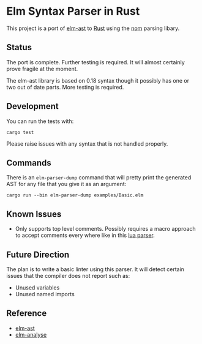 
# Elm Syntax Parser in Rust

This project is a port of [elm-ast](https://github.com/Bogdanp/elm-ast) to
[Rust](https://www.rust-lang.org/) using the [nom](https://github.com/Geal/nom) parsing libary.


## Status

The port is complete. Further testing is required. It will almost certainly prove fragile at the
moment.

The elm-ast library is based on 0.18 syntax though it possibly has one or two
out of date parts. More testing is required.


## Development

You can run the tests with:

```
cargo test
```

Please raise issues with any syntax that is not handled properly.


## Commands

There is an `elm-parser-dump` command that will pretty print the generated AST
for any file that you give it as an argument:

```
cargo run --bin elm-parser-dump examples/Basic.elm
```


## Known Issues

- Only supports top level comments. Possibly requires a macro approach to
accept comments every where like in this [lua parser](https://github.com/doomrobo/nom-lua53/blob/db1d25fb0b143441c0b9c4421cbcd0db56320a11/src/utils.rs#L36).


## Future Direction

The plan is to write a basic linter using this parser. It will detect certain
issues that the compiler does not report such as:

- Unused variables
- Unused named imports


## Reference

- [elm-ast](https://github.com/Bogdanp/elm-ast)
- [elm-analyse](https://github.com/stil4m/elm-analyse)
